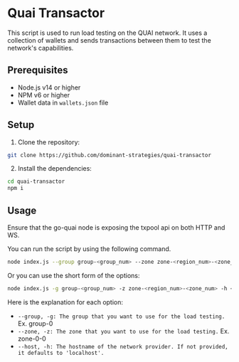 # Quai Transactor

This script is used to run load testing on the QUAI network. It uses a collection of wallets and sends transactions between them to test the network's capabilities.

## Prerequisites

- Node.js v14 or higher
- NPM v6 or higher
- Wallet data in `wallets.json` file

## Setup

1. Clone the repository:

```bash
git clone https://github.com/dominant-strategies/quai-transactor
```

2. Install the dependencies:

```bash
cd quai-transactor
npm i
```

## Usage

Ensure that the go-quai node is exposing the txpool api on both HTTP and WS.

You can run the script by using the following command.

```bash
node index.js --group group-<group_num> --zone zone-<region_num>-<zone_num> --host <your_host>
```
Or you can use the short form of the options:

```bash
node index.js -g group-<group_num> -z zone-<region_num>-<zone_num> -h <your_host>
```

Here is the explanation for each option:

- `--group, -g: The group that you want to use for the load testing.` Ex. group-0
- `--zone, -z: The zone that you want to use for the load testing.` Ex. zone-0-0
- `--host, -h: The hostname of the network provider. If not provided, it defaults to 'localhost'.`
